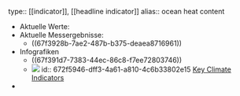 type:: [[indicator]], [[headline indicator]]
alias:: ocean heat content

- Aktuelle Werte:
- Aktuelle Messergebnisse:
	- ((67f3928b-7ae2-487b-b375-deaea8716961))
- Infografiken
	- ((67f391d7-7383-44ec-86c8-f7ee72803746))
	- ![](https://jjk-code-otter.github.io/demo-dash/Dashboard/figures/Ocean_Indicators.svg)
	  id:: 672f5946-dff3-4a61-a810-4c6b33802e15
	  [Key Climate Indicators](https://jjk-code-otter.github.io/demo-dash/Dashboard/dashboard.html "Key Climate Indicators")
-